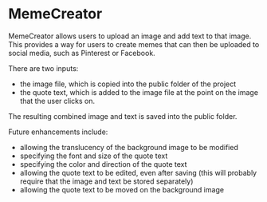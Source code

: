 # MemeCreator

MemeCreator allows users to upload an image and add text to that image. This provides a way for users to create memes that can then be uploaded to social media, such as Pinterest or Facebook.

There are two inputs: 

- the image file, which is copied into the public folder of the project
- the quote text, which is added to the image file at the point on the image that the user clicks on.

The resulting combined image and text is saved into the public folder. 

Future enhancements include:

- allowing the translucency of the background image to be modified
- specifying the font and size of the quote text
- specifying the color and direction of the quote text
- allowing the quote text to be edited, even after saving (this will probably require that the image and text be stored separately)
- allowing the quote text to be moved on the background image

